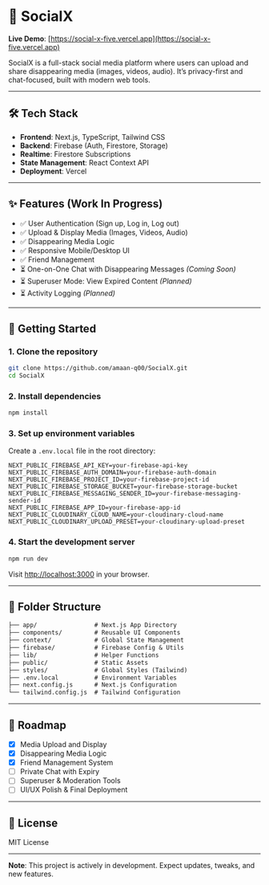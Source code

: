 # 🚀 SocialX

**Live Demo**: [https://social-x-five.vercel.app](https://social-x-five.vercel.app)

SocialX is a full-stack social media platform where users can upload and share disappearing media (images, videos, audio). It’s privacy-first and chat-focused, built with modern web tools.

---

## 🛠 Tech Stack

- **Frontend**: Next.js, TypeScript, Tailwind CSS  
- **Backend**: Firebase (Auth, Firestore, Storage)  
- **Realtime**: Firestore Subscriptions  
- **State Management**: React Context API  
- **Deployment**: Vercel  

---

## ✨ Features (Work In Progress)

- ✅ User Authentication (Sign up, Log in, Log out)  
- ✅ Upload & Display Media (Images, Videos, Audio)  
- ✅ Disappearing Media Logic  
- ✅ Responsive Mobile/Desktop UI  
- ✅ Friend Management 
- ⏳ One-on-One Chat with Disappearing Messages *(Coming Soon)*  
- ⏳ Superuser Mode: View Expired Content *(Planned)*  
- ⏳ Activity Logging *(Planned)*  

---

## 🚀 Getting Started

### 1. Clone the repository

```bash
git clone https://github.com/amaan-q00/SocialX.git
cd SocialX
```

### 2. Install dependencies

```bash
npm install
```

### 3. Set up environment variables

Create a `.env.local` file in the root directory:

```env
NEXT_PUBLIC_FIREBASE_API_KEY=your-firebase-api-key
NEXT_PUBLIC_FIREBASE_AUTH_DOMAIN=your-firebase-auth-domain
NEXT_PUBLIC_FIREBASE_PROJECT_ID=your-firebase-project-id
NEXT_PUBLIC_FIREBASE_STORAGE_BUCKET=your-firebase-storage-bucket
NEXT_PUBLIC_FIREBASE_MESSAGING_SENDER_ID=your-firebase-messaging-sender-id
NEXT_PUBLIC_FIREBASE_APP_ID=your-firebase-app-id
NEXT_PUBLIC_CLOUDINARY_CLOUD_NAME=your-cloudinary-cloud-name
NEXT_PUBLIC_CLOUDINARY_UPLOAD_PRESET=your-cloudinary-upload-preset
```

### 4. Start the development server

```bash
npm run dev
```

Visit [http://localhost:3000](http://localhost:3000) in your browser.

---

## 📁 Folder Structure

```txt
├── app/                # Next.js App Directory  
├── components/         # Reusable UI Components  
├── context/            # Global State Management  
├── firebase/           # Firebase Config & Utils  
├── lib/                # Helper Functions  
├── public/             # Static Assets  
├── styles/             # Global Styles (Tailwind)  
├── .env.local          # Environment Variables  
├── next.config.js      # Next.js Configuration  
└── tailwind.config.js  # Tailwind Configuration  
```

---

## 🧭 Roadmap

- [x] Media Upload and Display  
- [x] Disappearing Media Logic  
- [x] Friend Management System  
- [ ] Private Chat with Expiry  
- [ ] Superuser & Moderation Tools  
- [ ] UI/UX Polish & Final Deployment  

---

## 📄 License

MIT License

---

**Note**: This project is actively in development. Expect updates, tweaks, and new features.
